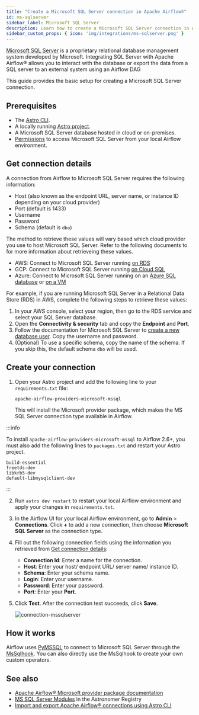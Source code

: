 ```yaml
---
title: "Create a Microsoft SQL Server connection in Apache Airflow®"
id: ms-sqlserver
sidebar_label: Microsoft SQL Server
description: Learn how to create a Microsoft SQL Server connection in Airflow.
sidebar_custom_props: { icon: 'img/integrations/ms-sqlserver.png' }
---
```


[Microsoft SQL Server](https://www.microsoft.com/en-in/sql-server/sql-server-downloads) is a proprietary relational database management system developed by Microsoft. Integrating SQL Server with Apache Airflow® allows you to interact with the database or export the data from a SQL server to an external system using an Airflow DAG

This guide provides the basic setup for creating a Microsoft SQL Server connection. 

## Prerequisites

- The [Astro CLI](https://www.astronomer.io/docs/astro/cli/overview).
- A locally running [Astro project](https://www.astronomer.io/docs/astro/cli/get-started-cli).
- A Microsoft SQL Server database hosted in cloud or on-premises.
- [Permissions](https://www.w3computing.com/sqlserver2012/managing-permissions-using-management-studio/) to access Microsoft SQL Server from your local Airflow environment.

## Get connection details

A connection from Airflow to Microsoft SQL Server requires the following information:

- Host (also known as the endpoint URL, server name, or instance ID depending on your cloud provider)
- Port (default is 1433)
- Username
- Password
- Schema (default is `dbo`)

The method to retrieve these values will vary based which cloud provider you use to host Microsoft SQL Server. Refer to the following documents to for more information about retrieveing these values.

- AWS: Connect to Microsoft SQL Server running [on RDS](https://aws.amazon.com/getting-started/hands-on/create-microsoft-sql-db/)
- GCP: Connect to Microsoft SQL Server running [on Cloud SQL](https://cloud.google.com/sql/docs/sqlserver/quickstarts)
- Azure: Connect to Microsoft SQL Server running on an [Azure SQL database](https://learn.microsoft.com/en-us/azure/azure-sql/database/connect-query-ssms?view=azuresql-mi) or [on a VM](https://learn.microsoft.com/en-us/azure/azure-sql/virtual-machines/windows/ways-to-connect-to-sql?view=azuresql-vm)

For example, if you are running Microsoft SQL Server in a Relational Data Store (RDS) in AWS, complete the following steps to retrieve these values:

1. In your AWS console, select your region, then go to the RDS service and select your SQL Server database.
2. Open the **Connectivity & security** tab and copy the **Endpoint** and **Port**.
3. Follow the documentation for Microsoft SQL Server to [create a new database user](https://learn.microsoft.com/en-us/sql/relational-databases/security/authentication-access/create-a-database-user?view=sql-server-ver16). Copy the username and password.
4. (Optional) To use a specific schema, copy the name of the schema. If you skip this, the default schema `dbo` will be used.

## Create your connection

1. Open your Astro project and add the following line to your `requirements.txt` file:

    ```
    apache-airflow-providers-microsoft-mssql
    ```

    This will install the Microsoft provider package, which makes the MS SQL Server connection type available in Airflow.

  :::info
  
  To install `apache-airflow-providers-microsoft-mssql` to Airflow 2.6+, you must also add the following lines to `packages.txt` and restart your Astro project.
  
  ```text
  build-essential
  freetds-dev
  libkrb5-dev
  default-libmysqlclient-dev
  ```
  
  :::

2. Run `astro dev restart` to restart your local Airflow environment and apply your changes in `requirements.txt`.

3. In the Airflow UI for your local Airflow environment, go to **Admin** > **Connections**. Click **+** to add a new connection, then choose **Microsoft SQL Server** as the connection type.

4. Fill out the following connection fields using the information you retrieved from [Get connection details](#get-connection-details):

    - **Connection Id**: Enter a name for the connection.
    - **Host**: Enter your host/ endpoint URL/ server name/ instance ID.
    - **Schema**: Enter your schema name.
    - **Login**: Enter your username.
    - **Password**: Enter your password.
    - **Port**: Enter your **Port**.

5. Click **Test**. After the connection test succeeds, click **Save**.

    ![connection-mssqlserver](/img/examples/connection-ms-sqlserver.png)

## How it works

Airflow uses [PyMSSQL](https://pypi.org/project/pymssql/) to connect to Microsoft SQL Server through the [MsSqlhook](https://airflow.apache.org/docs/apache-airflow-providers-microsoft-mssql/1.0.0/_api/airflow/providers/microsoft/mssql/hooks/mssql/index.html). You can also directly use the MsSqlhook to create your own custom operators.

## See also

- [Apache Airflow® Microsoft provider package documentation](https://airflow.apache.org/docs/apache-airflow-providers-microsoft-mssql/stable/index.html)
- [MS SQL Server Modules](https://registry.astronomer.io/modules?query=mssql) in the Astronomer Registry
- [Import and export Apache Airflow® connections using Astro CLI](https://www.astronomer.io/docs/astro/import-export-connections-variables#using-the-astro-cli-local-environments-only)
